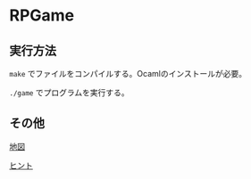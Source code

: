 # RPGame
## 実行方法
`make`
でファイルをコンパイルする。Ocamlのインストールが必要。

`./game`
でプログラムを実行する。

## その他
[地図](https://github.com/NamikoToriyama/RPGame/blob/master/doc/map.md)

[ヒント](https://github.com/NamikoToriyama/RPGame/blob/master/doc/hint.md)